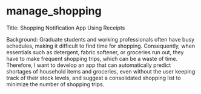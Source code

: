# manage_shopping

Title: Shopping Notification App Using Receipts

Background: Graduate students and working professionals often have busy schedules, making it difficult to find time for shopping. Consequently, when essentials such as detergent, fabric softener, or groceries run out, they have to make frequent shopping trips, which can be a waste of time. Therefore, I want to develop an app that can automatically predict shortages of household items and groceries, even without the user keeping track of their stock levels, and suggest a consolidated shopping list to minimize the number of shopping trips.

